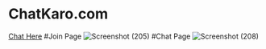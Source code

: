 ﻿# ChatKaro.com
[Chat Here](https://chat-karo-201901113.herokuapp.com/)
#Join Page
![Screenshot (205)](https://user-images.githubusercontent.com/104008575/176749053-e09f5853-cfb5-4093-b124-dd30b17081a0.png)
#Chat Page
![Screenshot (208)](https://user-images.githubusercontent.com/104008575/176749092-1f895ddf-03a8-49ca-af0d-28f7b76d3e3e.png)
